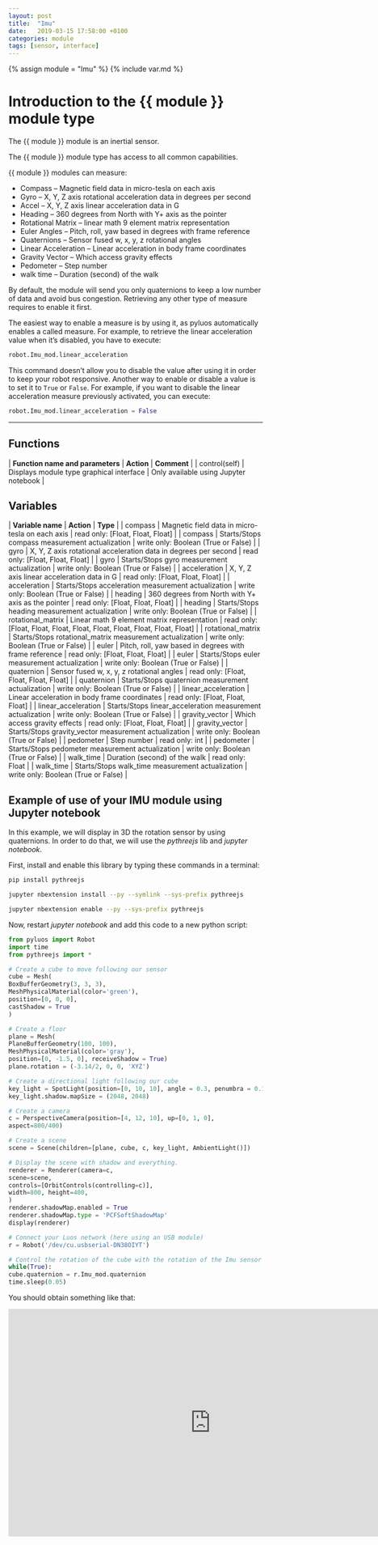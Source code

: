 ```yaml
---
layout: post
title:  "Imu"
date:   2019-03-15 17:58:00 +0100
categories: module
tags: [sensor, interface]
---
```

{% assign module = "Imu" %}
{% include var.md %}

# Introduction to the {{ module }} module type

The {{ module }} module is an inertial sensor.

The {{ module }} module type has access to all common capabilities.

{{ module }} modules can measure:

* Compass – Magnetic field data in micro-tesla on each axis
* Gyro – X, Y, Z axis rotational acceleration data in degrees per second
* Accel – X, Y, Z axis linear acceleration data in G
* Heading – 360 degrees from North with Y+ axis as the pointer
* Rotational Matrix – linear math 9 element matrix representation
* Euler Angles – Pitch, roll, yaw based in degrees with frame reference
* Quaternions – Sensor fused w, x, y, z rotational angles
* Linear Acceleration – Linear acceleration in body frame coordinates
* Gravity Vector – Which access gravity effects
* Pedometer – Step number
* walk time – Duration (second) of the walk

By default, the module will send you only quaternions to keep a low number of data and avoid bus congestion. Retrieving any other type of measure requires to enable it first.

The easiest way to enable a measure is by using it, as pyluos automatically enables a called measure. For example, to retrieve the linear acceleration value when it’s disabled, you have to execute:

```python
robot.Imu_mod.linear_acceleration
```

This command doesn’t allow you to disable the value after using it in order to keep your robot responsive. Another way to enable or disable a value is to set it to `True` or `False`. For example, if you want to disable the linear acceleration measure previously activated, you can execute:

```python
robot.Imu_mod.linear_acceleration = False
```

----

## Functions

| **Function name and parameters** | **Action** | **Comment** |
| control(self) | Displays module type graphical interface | Only available using Jupyter notebook |

## Variables

| **Variable name** | **Action** | **Type** |
| compass | Magnetic field data in micro-tesla on each axis | read only: [Float, Float, Float] |
| compass | Starts/Stops compass measurement actualization | write only: Boolean (True or False) |
| gyro | X, Y, Z axis rotational acceleration data in degrees per second | read only: [Float, Float, Float] |
| gyro | Starts/Stops gyro measurement actualization | write only: Boolean (True or False) |
| acceleration | X, Y, Z axis linear acceleration data in G | read only: [Float, Float, Float] |
| acceleration | Starts/Stops acceleration measurement actualization | write only: Boolean (True or False) |
| heading | 360 degrees from North with Y+ axis as the pointer | read only: [Float, Float, Float] |
| heading | Starts/Stops heading measurement actualization | write only: Boolean (True or False) |
| rotational_matrix | Linear math 9 element matrix representation | read only: [Float, Float, Float, Float, Float, Float, Float, Float, Float] |
| rotational_matrix | Starts/Stops rotational_matrix measurement actualization | write only: Boolean (True or False) |
| euler | Pitch, roll, yaw based in degrees with frame reference | read only: [Float, Float, Float] |
| euler | Starts/Stops euler measurement actualization | write only: Boolean (True or False) |
| quaternion | Sensor fused w, x, y, z rotational angles | read only: [Float, Float, Float, Float] |
| quaternion | Starts/Stops quaternion measurement actualization | write only: Boolean (True or False) |
| linear_acceleration | Linear acceleration in body frame coordinates | read only: [Float, Float, Float] |
| linear_acceleration | Starts/Stops linear_acceleration measurement actualization | write only: Boolean (True or False) |
| gravity_vector | Which access gravity effects | read only: [Float, Float, Float] |
| gravity_vector | Starts/Stops gravity_vector measurement actualization | write only: Boolean (True or False) |
| pedometer | Step number | read only: int |
| pedometer | Starts/Stops pedometer measurement actualization | write only: Boolean (True or False) |
| walk_time | Duration (second) of the walk | read only: Float  |
| walk_time | Starts/Stops walk_time measurement actualization | write only: Boolean (True or False) |

## Example of use of your IMU module using Jupyter notebook

In this example, we will display in 3D the rotation sensor by using quaternions. In order to do that, we will use the *pythreejs* lib and *jupyter notebook*.

First, install and enable this library by typing these commands in a terminal:

```bash
pip install pythreejs

jupyter nbextension install --py --symlink --sys-prefix pythreejs

jupyter nbextension enable --py --sys-prefix pythreejs
```

Now, restart *jupyter notebook* and add this code to a new python script:

```python
from pyluos import Robot
import time
from pythreejs import *

# Create a cube to move following our sensor
cube = Mesh(
BoxBufferGeometry(3, 3, 3),
MeshPhysicalMaterial(color='green'),
position=[0, 0, 0],
castShadow = True
)

# Create a floor
plane = Mesh(
PlaneBufferGeometry(100, 100),
MeshPhysicalMaterial(color='gray'),
position=[0, -1.5, 0], receiveShadow = True)
plane.rotation = (-3.14/2, 0, 0, 'XYZ')

# Create a directional light following our cube
key_light = SpotLight(position=[0, 10, 10], angle = 0.3, penumbra = 0.1, target = cube, castShadow = True)
key_light.shadow.mapSize = (2048, 2048)

# Create a camera
c = PerspectiveCamera(position=[4, 12, 10], up=[0, 1, 0],
aspect=800/400)

# Create a scene
scene = Scene(children=[plane, cube, c, key_light, AmbientLight()])

# Display the scene with shadow and everything.
renderer = Renderer(camera=c,
scene=scene,
controls=[OrbitControls(controlling=c)],
width=800, height=400,
)
renderer.shadowMap.enabled = True
renderer.shadowMap.type = 'PCFSoftShadowMap'
display(renderer)

# Connect your Luos network (here using an USB module)
r = Robot('/dev/cu.usbserial-DN38OIYT')

# Control the rotation of the cube with the rotation of the Imu sensor
while(True):
cube.quaternion = r.Imu_mod.quaternion
time.sleep(0.05)
```

You should obtain something like that:

<iframe width="800" height="450" src="https://www.youtube.com/embed/eTRd8a0ABMM?feature=oembed" frameborder="0" allow="accelerometer; autoplay; encrypted-media; gyroscope; picture-in-picture" allowfullscreen></iframe>
